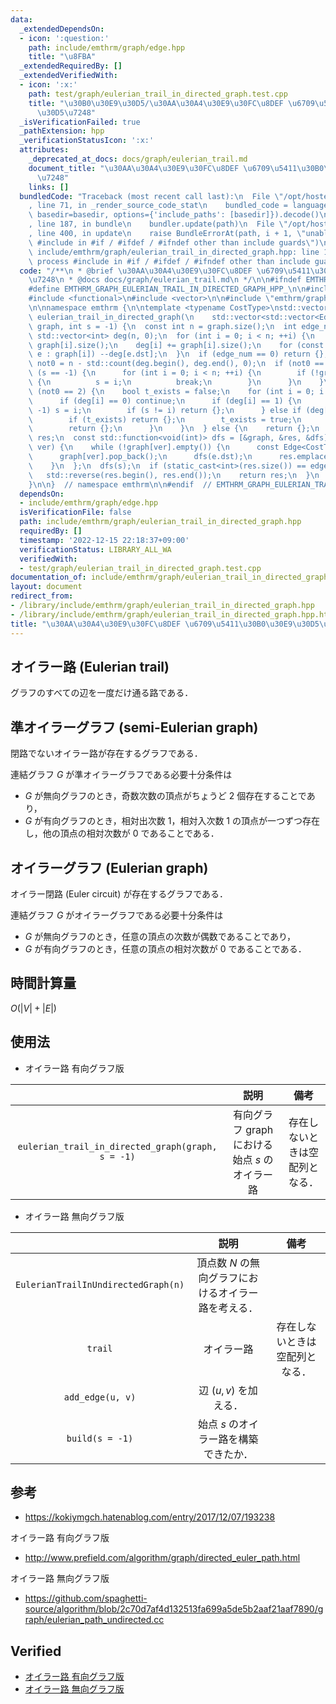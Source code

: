```yaml
---
data:
  _extendedDependsOn:
  - icon: ':question:'
    path: include/emthrm/graph/edge.hpp
    title: "\u8FBA"
  _extendedRequiredBy: []
  _extendedVerifiedWith:
  - icon: ':x:'
    path: test/graph/eulerian_trail_in_directed_graph.test.cpp
    title: "\u30B0\u30E9\u30D5/\u30AA\u30A4\u30E9\u30FC\u8DEF \u6709\u5411\u30B0\u30E9\
      \u30D5\u7248"
  _isVerificationFailed: true
  _pathExtension: hpp
  _verificationStatusIcon: ':x:'
  attributes:
    _deprecated_at_docs: docs/graph/eulerian_trail.md
    document_title: "\u30AA\u30A4\u30E9\u30FC\u8DEF \u6709\u5411\u30B0\u30E9\u30D5\
      \u7248"
    links: []
  bundledCode: "Traceback (most recent call last):\n  File \"/opt/hostedtoolcache/Python/3.9.16/x64/lib/python3.9/site-packages/onlinejudge_verify/documentation/build.py\"\
    , line 71, in _render_source_code_stat\n    bundled_code = language.bundle(stat.path,\
    \ basedir=basedir, options={'include_paths': [basedir]}).decode()\n  File \"/opt/hostedtoolcache/Python/3.9.16/x64/lib/python3.9/site-packages/onlinejudge_verify/languages/cplusplus.py\"\
    , line 187, in bundle\n    bundler.update(path)\n  File \"/opt/hostedtoolcache/Python/3.9.16/x64/lib/python3.9/site-packages/onlinejudge_verify/languages/cplusplus_bundle.py\"\
    , line 400, in update\n    raise BundleErrorAt(path, i + 1, \"unable to process\
    \ #include in #if / #ifdef / #ifndef other than include guards\")\nonlinejudge_verify.languages.cplusplus_bundle.BundleErrorAt:\
    \ include/emthrm/graph/eulerian_trail_in_directed_graph.hpp: line 13: unable to\
    \ process #include in #if / #ifdef / #ifndef other than include guards\n"
  code: "/**\n * @brief \u30AA\u30A4\u30E9\u30FC\u8DEF \u6709\u5411\u30B0\u30E9\u30D5\
    \u7248\n * @docs docs/graph/eulerian_trail.md\n */\n\n#ifndef EMTHRM_GRAPH_EULERIAN_TRAIL_IN_DIRECTED_GRAPH_HPP_\n\
    #define EMTHRM_GRAPH_EULERIAN_TRAIL_IN_DIRECTED_GRAPH_HPP_\n\n#include <algorithm>\n\
    #include <functional>\n#include <vector>\n\n#include \"emthrm/graph/edge.hpp\"\
    \n\nnamespace emthrm {\n\ntemplate <typename CostType>\nstd::vector<Edge<CostType>>\
    \ eulerian_trail_in_directed_graph(\n    std::vector<std::vector<Edge<CostType>>>\
    \ graph, int s = -1) {\n  const int n = graph.size();\n  int edge_num = 0;\n \
    \ std::vector<int> deg(n, 0);\n  for (int i = 0; i < n; ++i) {\n    edge_num +=\
    \ graph[i].size();\n    deg[i] += graph[i].size();\n    for (const Edge<CostType>&\
    \ e : graph[i]) --deg[e.dst];\n  }\n  if (edge_num == 0) return {};\n  const int\
    \ not0 = n - std::count(deg.begin(), deg.end(), 0);\n  if (not0 == 0) {\n    if\
    \ (s == -1) {\n      for (int i = 0; i < n; ++i) {\n        if (!graph[i].empty())\
    \ {\n          s = i;\n          break;\n        }\n      }\n    }\n  } else if\
    \ (not0 == 2) {\n    bool t_exists = false;\n    for (int i = 0; i < n; ++i) {\n\
    \      if (deg[i] == 0) continue;\n      if (deg[i] == 1) {\n        if (s ==\
    \ -1) s = i;\n        if (s != i) return {};\n      } else if (deg[i] == -1) {\n\
    \        if (t_exists) return {};\n        t_exists = true;\n      } else {\n\
    \        return {};\n      }\n    }\n  } else {\n    return {};\n  }\n  std::vector<Edge<CostType>>\
    \ res;\n  const std::function<void(int)> dfs = [&graph, &res, &dfs](const int\
    \ ver) {\n    while (!graph[ver].empty()) {\n      const Edge<CostType> e = graph[ver].back();\n\
    \      graph[ver].pop_back();\n      dfs(e.dst);\n      res.emplace_back(e);\n\
    \    }\n  };\n  dfs(s);\n  if (static_cast<int>(res.size()) == edge_num) {\n \
    \   std::reverse(res.begin(), res.end());\n    return res;\n  }\n  return {};\n\
    }\n\n}  // namespace emthrm\n\n#endif  // EMTHRM_GRAPH_EULERIAN_TRAIL_IN_DIRECTED_GRAPH_HPP_\n"
  dependsOn:
  - include/emthrm/graph/edge.hpp
  isVerificationFile: false
  path: include/emthrm/graph/eulerian_trail_in_directed_graph.hpp
  requiredBy: []
  timestamp: '2022-12-15 22:18:37+09:00'
  verificationStatus: LIBRARY_ALL_WA
  verifiedWith:
  - test/graph/eulerian_trail_in_directed_graph.test.cpp
documentation_of: include/emthrm/graph/eulerian_trail_in_directed_graph.hpp
layout: document
redirect_from:
- /library/include/emthrm/graph/eulerian_trail_in_directed_graph.hpp
- /library/include/emthrm/graph/eulerian_trail_in_directed_graph.hpp.html
title: "\u30AA\u30A4\u30E9\u30FC\u8DEF \u6709\u5411\u30B0\u30E9\u30D5\u7248"
---
```

## オイラー路 (Eulerian trail)

グラフのすべての辺を一度だけ通る路である．


## 準オイラーグラフ (semi-Eulerian graph)

閉路でないオイラー路が存在するグラフである．

連結グラフ $G$ が準オイラーグラフである必要十分条件は
- $G$ が無向グラフのとき，奇数次数の頂点がちょうど $2$ 個存在することであり，
- $G$ が有向グラフのとき，相対出次数 $1$，相対入次数 $1$ の頂点が一つずつ存在し，他の頂点の相対次数が $0$ であることである．


## オイラーグラフ (Eulerian graph)

オイラー閉路 (Euler circuit) が存在するグラフである．

連結グラフ $G$ がオイラーグラフである必要十分条件は
- $G$ が無向グラフのとき，任意の頂点の次数が偶数であることであり，
- $G$ が有向グラフのとき，任意の頂点の相対次数が $0$ であることである．


## 時間計算量

$O(\lvert V \rvert + \lvert E \rvert)$


## 使用法

- オイラー路 有向グラフ版

||説明|備考|
|:--:|:--:|:--:|
|`eulerian_trail_in_directed_graph(graph, s = -1)`|有向グラフ $\mathrm{graph}$ における始点 $s$ のオイラー路|存在しないときは空配列となる．|

- オイラー路 無向グラフ版

||説明|備考|
|:--:|:--:|:--:|
|`EulerianTrailInUndirectedGraph(n)`|頂点数 $N$ の無向グラフにおけるオイラー路を考える．||
|`trail`|オイラー路|存在しないときは空配列となる．|
|`add_edge(u, v)`|辺 $(u, v)$ を加える．||
|`build(s = -1)`|始点 $s$ のオイラー路を構築できたか．||


## 参考

- https://kokiymgch.hatenablog.com/entry/2017/12/07/193238

オイラー路 有向グラフ版
- http://www.prefield.com/algorithm/graph/directed_euler_path.html

オイラー路 無向グラフ版
- https://github.com/spaghetti-source/algorithm/blob/2c70d7af4d132513fa699a5de5b2aaf21aaf7890/graph/eulerian_path_undirected.cc


## Verified

- [オイラー路 有向グラフ版](https://onlinejudge.u-aizu.ac.jp/solutions/problem/0225/review/4082901/emthrm/C++14)
- [オイラー路 無向グラフ版](https://yukicoder.me/submissions/701541)
